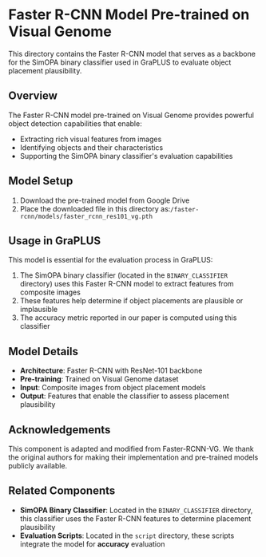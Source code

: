 # Faster R-CNN Model Pre-trained on Visual Genome

This directory contains the Faster R-CNN model that serves as a backbone for the SimOPA binary classifier used in GraPLUS to evaluate object placement plausibility.

## Overview

The Faster R-CNN model pre-trained on Visual Genome provides powerful object detection capabilities that enable:
* Extracting rich visual features from images
* Identifying objects and their characteristics
* Supporting the SimOPA binary classifier's evaluation capabilities

## Model Setup

1. Download the pre-trained model from Google Drive
2. Place the downloaded file in this directory as:`/faster-rcnn/models/faster_rcnn_res101_vg.pth`

## Usage in GraPLUS

This model is essential for the evaluation process in GraPLUS:
1. The SimOPA binary classifier (located in the `BINARY_CLASSIFIER` directory) uses this Faster R-CNN model to extract features from composite images
2. These features help determine if object placements are plausible or implausible
3. The accuracy metric reported in our paper is computed using this classifier

## Model Details

* **Architecture**: Faster R-CNN with ResNet-101 backbone
* **Pre-training**: Trained on Visual Genome dataset
* **Input**: Composite images from object placement models
* **Output**: Features that enable the classifier to assess placement plausibility

## Acknowledgements

This component is adapted and modified from Faster-RCNN-VG. We thank the original authors for making their implementation and pre-trained models publicly available.

## Related Components

* **SimOPA Binary Classifier**: Located in the `BINARY_CLASSIFIER` directory, this classifier uses the Faster R-CNN features to determine placement plausibility
* **Evaluation Scripts**: Located in the `script` directory, these scripts integrate the model for **accuracy** evaluation




